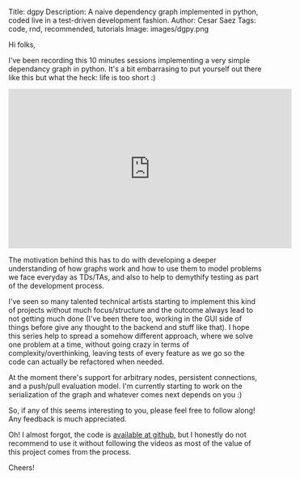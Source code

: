Title: dgpy
Description: A naive dependency graph implemented in python, coded live in a test-driven development fashion.
Author: Cesar Saez
Tags: code, rnd, recommended, tutorials
Image: images/dgpy.png

Hi folks,

I've been recording this 10 minutes sessions implementing a very simple
dependancy graph in python. It's a bit embarrasing to put yourself out there
like this but what the heck: life is too short :)

<iframe width="560" height="315" src="https://www.youtube.com/embed/videoseries?list=PLYcUacEjhPL-nSolgfdIJ_GqBakUp790z" frameborder="0" allowfullscreen></iframe>

The motivation behind this has to do with developing a deeper understanding of
how graphs work and how to use them to model problems we face everyday as
TDs/TAs, and also to help to demythify testing as part of the development
process.

I've seen so many talented technical artists starting to implement this kind of
projects without much focus/structure and the outcome always lead to not
getting much done (I've been there too, working in the GUI side of things
before give any thought to the backend and stuff like that). I hope this series
help to spread a somehow different approach, where we solve one problem at a
time, without going crazy in terms of complexity/overthinking, leaving tests of
every feature as we go so the code can actually be refactored when needed.

At the moment there's support for arbitrary nodes, persistent connections, and
a push/pull evaluation model. I'm currently starting to work on the
serialization of the graph and whatever comes next depends on you :)

So, if any of this seems interesting to you, please feel free to follow along!
Any feedback is much appreciated.

Oh! I almost forgot, the code is [available at
github](https://github.com/csaez/dgpy), but I honestly do not recommend to use
it without following the videos as most of the value of this project comes from
the process.

Cheers!
